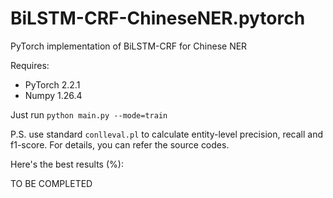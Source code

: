 # BiLSTM-CRF-ChineseNER.pytorch
PyTorch implementation of BiLSTM-CRF for Chinese NER


Requires: 

- PyTorch 2.2.1
- Numpy 1.26.4

Just run `python main.py --mode=train` 

P.S. use standard `conlleval.pl` to calculate entity-level precision, recall and f1-score. For details, you can refer the source codes. 

Here's the best results (%):

TO BE COMPLETED